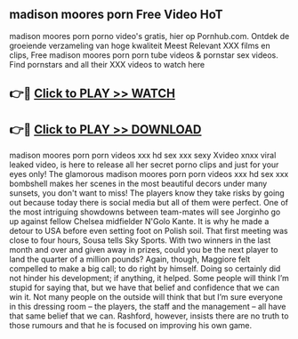 ## madison moores porn Free Video HoT 

madison moores porn porno video's gratis, hier op Pornhub.com. Ontdek de groeiende verzameling van hoge kwaliteit Meest Relevant XXX films en clips,
Free madison moores porn porn tube videos & pornstar sex videos. Find pornstars and all their XXX videos to watch here


## 👉🔴 [Click to PLAY >> WATCH](http://us.freeplayer.one?title=madison_moores_porn&ref=16D)

## 👉🔴 [Click to PLAY >> DOWNLOAD](http://us.freeplayer.one?title=madison_moores_porn&ref=16D)


madison moores porn porn videos xxx hd sex xxx sexy Xvideo xnxx viral leaked video, is here to release all her secret porno clips and just for your eyes only! The glamorous madison moores porn porn videos xxx hd sex xxx bombshell makes her scenes in the most beautiful decors under many sunsets, you don't want to miss! The players know they take risks by going out because today there is social media but all of them were perfect. One of the most intriguing showdowns between team-mates will see Jorginho go up against fellow Chelsea midfielder N'Golo Kante. It is why he made a detour to USA before even setting foot on Polish soil. That first meeting was close to four hours, Sousa tells Sky Sports. With two winners in the last month and over and given away in prizes, could you be the next player to land the quarter of a million pounds? Again, though, Maggiore felt compelled to make a big call; to do right by himself. Doing so certainly did not hinder his development; if anything, it helped. Some people will think I’m stupid for saying that, but we have that belief and confidence that we can win it. Not many people on the outside will think that but I’m sure everyone in this dressing room – the players, the staff and the management – all have that same belief that we can. Rashford, however, insists there are no truth to those rumours and that he is focused on improving his own game.
